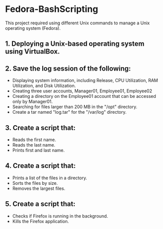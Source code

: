 # Fedora-BashScripting

This project required using different Unix commands to manage a Unix operating system (Fedora).

## 1. Deploying a Unix-based operating system using VirtualBox.

## 2. Save the log session of the following:
- Displaying system information, including Release, CPU Utilization, RAM Utilization, and Disk Utilization.
- Creating three user accounts, Manager01, Employee01, Employee02
- Creating a directory on the Employee01 account that can be accessed only by Manager01.
- Searching for files larger than 200 MB in the "/opt" directory.
- Create a tar named "log.tar" for the "/var/log" directory.
  
## 3. Create a script that:
- Reads the first name.
- Reads the last name.
- Prints first and last name.

## 4. Create a script that:
- Prints a list of the files in a directory.
- Sorts the files by size.
- Removes the largest files.

## 5. Create a script that:
- Checks if Firefox is running in the background.
- Kills the Firefox application.
